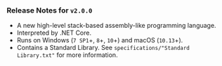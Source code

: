 ### Release Notes for `v2.0.0`

* A new high-level stack-based assembly-like programming language.
* Interpreted by .NET Core.
* Runs on Windows (`7 SP1`+, `8`+, `10`+) and macOS (`10.13`+).
* Contains a Standard Library. See `specifications/"Standard Library.txt"` for more information.